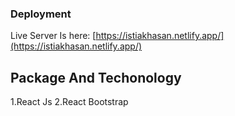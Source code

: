 
### Deployment

Live Server Is here: [https://istiakhasan.netlify.app/](https://istiakhasan.netlify.app/)

## Package And Techonology 
1.React Js
2.React Bootstrap

